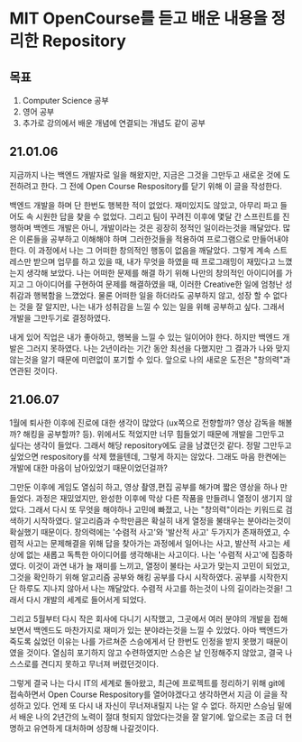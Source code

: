 MIT OpenCourse를 듣고 배운 내용을 정리한 Repository
=============================================
목표
---   
1. Computer Science 공부   
2. 영어 공부
3. 추가로 강의에서 배운 개념에 연결되는 개념도 같이 공부


21.01.06
--------

지금까지 나는 백엔드 개발자로 일을 해왔지만, 지금은 그것을 그만두고 새로운 것에 도전하려고 한다. 그 전에 Open Course Respository를 닫기 위해 이 글을 작성한다.    
     
백엔드 개발을 하며 단 한번도 행복한 적이 없었다. 재미있지도 않았고, 아무리 파고 들어도 속 시원한 답을 찾을 수 없었다. 그리고 팀이 꾸려진 이후에 몇달 간 스프린트를 진행하며 백엔드 개발은 아니, 개발이라는 것은 굉장히 정적인 일이라는것을 깨달았다. 많은 이론들을 공부하고 이해해야 하며 그러한것들을 적용하여 프로그램으로 만들어내야 한다. 이 과정에서 나는 그 어떠한 창의적인 행동이 없음을 깨달았다. 그렇게 계속 스트레스만 받으며 업무를 하고 있을 때, 내가 무엇을 하였을 때 프로그래밍이 재밌다고 느꼈는지 생각해 보았다. 나는 어떠한 문제를 해결 하기 위해 나만의 창의적인 아이디어를 가지고 그 아이디어를 구현하여 문제를 해결하였을 때, 이러한 Creative한 일에 엄청난 성취감과 행복함을 느꼈었다. 물론 어떠한 일을 하더라도 공부하지 않고, 성장 할 수 없다는 것을 잘 알지만, 나는 내가 성취감을 느낄 수 있는 일을 위해 공부하고 싶다. 그래서 개발을 그만두기로 결정하였다.
   
내게 있어 직업은 내가 좋아하고, 행복을 느낄 수 있는 일이어야 한다. 하지만 백엔드 개발은 그러지 못하였다. 나는 2년이라는 기간 동안 최선을 다했지만 그 결과가 나와 맞지 않는것을 알기 때문에 미련없이 포기할 수 있다. 앞으로 나의 새로운 도전은 "창의력"과 연관된 것이다.

21.06.07
--------
1월에 퇴사한 이후에 진로에 대한 생각이 많았다 (ux쪽으로 전향할까? 영상 감독을 해볼까? 해킹을 공부할까? 등). 위에서도 적었지만 너무 힘들었기 때문에 개발을 그만두고 싶다는 생각이 들었다. 그래서 해당 repository에도 글을 남겼던것 같다. 정말 그만두고 싶었으면 respository를 삭제 했을텐데, 그렇게 하지는 않았다. 그래도 마음 한켠에는 개발에 대한 마음이 남아있었기 때문이었던걸까? 

그만둔 이후에 게임도 열심히 하고, 영상 촬영,편집 공부를 해가며 짧은 영상을 하나 만들었다. 과정은 재밌었지만, 완성한 이후에 막상 다른 작품을 만들려니 열정이 생기지 않았다. 그래서 다시 또 무엇을 해야하나 고민에 빠졌고, 나는 "창의력"이라는 키워드로 검색하기 시작하였다. 알고리즘과 수학만큼은 확실히 내게 열정을 불태우는 분야라는것이 확실했기 때문이다. 창의력에는 '수렴적 사고'와 '발산적 사고' 두가지가 존재하였고, 수렴적 사고는 문제해결을 위해 답을 찾아가는 과정에서 일어나는 사고, 발산적 사고는 세상에 없는 새롭고 독특한 아이디어를 생각해내는 사고이다. 나는 '수렴적 사고'에 집중하였다. 이것이 과연 내가 늘 재미를 느끼고, 열정이 불타는 사고가 맞는지 고민이 되었고, 그것을 확인하기 위해 알고리즘 공부와 해킹 공부를 다시 시작하였다. 공부를 시작한지 단 하루도 지나지 않아서 나는 깨달았다. 수렴적 사고를 하는것이 나의 길이라는것을! 그래서 다시 개발의 세계로 들어서게 되었다.

그리고 5월부터 다시 작은 회사에 다니기 시작했고, 그곳에서 여러 분야의 개발을 접해보면서 백엔드도 마찬가지로 재미가 있는 분야라는것을 느낄 수 있었다. 아마 백엔드가 죽도록 싫었던 이유는 나를 가르쳐준 스승에게서 단 한번도 인정을 받지 못했기 때문이였을 것이다. 열심히 포기하지 않고 수련하였지만 스승은 날 인정해주지 않았고, 결국 나 스스로를 견디지 못하고 무너져 버렸던것이다.

그렇게 결국 나는 다시 IT의 세계로 돌아왔고, 최근에 프로젝트를 정리하기 위해 git에 접속하면서 Open Course Respository를 열어야겠다고 생각하면서 지금 이 글을 작성하고 있다.
언제 또 다시 내 자신이 무너져내릴지 나는 알 수 없다. 하지만 스승님 밑에서 배운 나의 2년간의 노력이 절대 헛되지 않았다는것을 잘 알기에. 앞으로는 조금 더 현명하고 유연하게 대처하며 성장해 나갈것이다.
